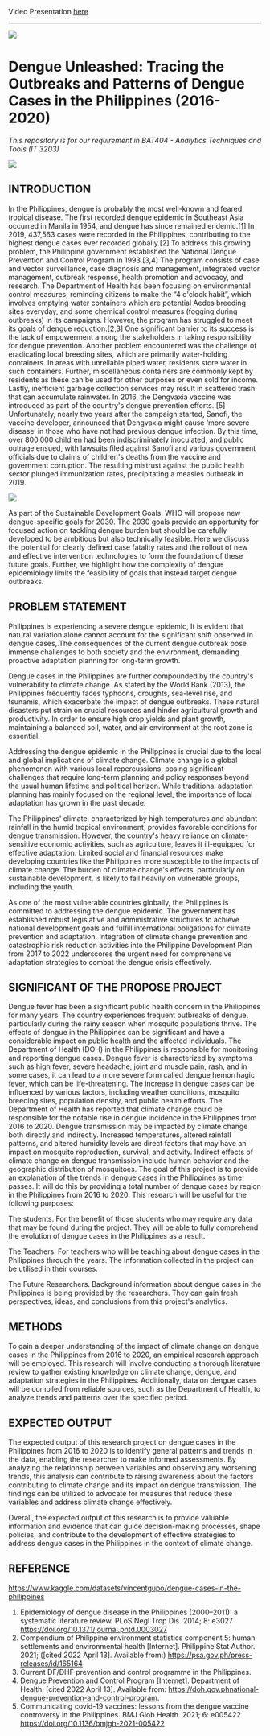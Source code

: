 
Video Presentation [here](https://youtu.be/rQmZdFvuWGo) 
___

![](Resources%20Picture/dengue.png)

# Dengue Unleashed: Tracing the Outbreaks and Patterns of Dengue Cases in the Philippines (2016-2020)

*This repository is for our requirement in BAT404 - Analytics Techniques and Tools (IT 3203)*

![](Resources%20Picture/memberss.png) 


## INTRODUCTION

 In the Philippines, dengue is probably the most well-known and feared tropical disease. The first recorded dengue epidemic in Southeast Asia occurred in Manila in 1954, and dengue has since remained endemic.[1] In 2019, 437,563 cases were recorded in the Philippines, contributing to the highest dengue cases ever recorded globally.[2]
To address this growing problem, the Philippine government established the National Dengue Prevention and Control Program in 1993.[3,4] The program consists of case and vector surveillance, case diagnosis and management, integrated vector management, outbreak response, health promotion and advocacy, and research. The Department of Health has been focusing on environmental control measures, reminding citizens to make the “4 o'clock habit”, which involves emptying water containers which are potential Aedes breeding sites everyday, and some chemical control measures (fogging during outbreaks) in its campaigns.
However, the program has struggled to meet its goals of dengue reduction.[2,3] One significant barrier to its success is the lack of empowerment among the stakeholders in taking responsibility for dengue prevention. Another problem encountered was the challenge of eradicating local breeding sites, which are primarily water-holding containers. In areas with unreliable piped water, residents store water in such containers. Further, miscellaneous containers are commonly kept by residents as these can be used for other purposes or even sold for income. Lastly, inefficient garbage collection services may result in scattered trash that can accumulate rainwater.
In 2016, the Dengvaxia vaccine was introduced as part of the country's dengue prevention efforts. [5] Unfortunately, nearly two years after the campaign started, Sanofi, the vaccine developer, announced that Dengvaxia might cause ‘more severe disease’ in those who have not had previous dengue infection. By this time, over 800,000 children had been indiscriminately inoculated, and public outrage ensued, with lawsuits filed against Sanofi and various government officials due to claims of children's deaths from the vaccine and government corruption. The resulting mistrust against the public health sector plunged immunization rates, precipitating a measles outbreak in 2019.

![](Resources%20Picture/sdg%203.jpg)

As part of the Sustainable Development Goals, WHO will propose new dengue-specific goals for 2030. The 2030 goals provide an opportunity for focused action on tackling dengue burden but should be carefully developed to be ambitious but also technically feasible. Here we discuss the potential for clearly defined case fatality rates and the rollout of new and effective intervention technologies to form the foundation of these future goals. Further, we highlight how the complexity of dengue epidemiology limits the feasibility of goals that instead target dengue outbreaks.

## PROBLEM STATEMENT

Philippines is experiencing a severe dengue epidemic, It is evident that natural variation alone cannot account for the significant shift observed in dengue cases,.The consequences of the current dengue outbreak pose immense challenges to both society and the environment, demanding proactive adaptation planning for long-term growth.


Dengue cases in the Philippines are further compounded by the country's vulnerability to climate change. As stated by the World Bank (2013), the Philippines frequently faces typhoons, droughts, sea-level rise, and tsunamis, which exacerbate the impact of dengue outbreaks. These natural disasters put strain on crucial resources and hinder agricultural growth and productivity. In order to ensure high crop yields and plant growth, maintaining a balanced soil, water, and air environment at the root zone is essential.

Addressing the dengue epidemic in the Philippines is crucial due to the local and global implications of climate change. Climate change is a global phenomenon with various local repercussions, posing significant challenges that require long-term planning and policy responses beyond the usual human lifetime and political horizon. While traditional adaptation planning has mainly focused on the regional level, the importance of local adaptation has grown in the past decade.

The Philippines' climate, characterized by high temperatures and abundant rainfall in the humid tropical environment, provides favorable conditions for dengue transmission. However, the country's heavy reliance on climate-sensitive economic activities, such as agriculture, leaves it ill-equipped for effective adaptation. Limited social and financial resources make developing countries like the Philippines more susceptible to the impacts of climate change. The burden of climate change's effects, particularly on sustainable development, is likely to fall heavily on vulnerable groups, including the youth.

As one of the most vulnerable countries globally, the Philippines is committed to addressing the dengue epidemic. The government has established robust legislative and administrative structures to achieve national development goals and fulfill international obligations for climate prevention and adaptation. Integration of climate change prevention and catastrophic risk reduction activities into the Philippine Development Plan from 2017 to 2022 underscores the urgent need for comprehensive adaptation strategies to combat the dengue crisis effectively.

## SIGNIFICANT OF THE PROPOSE PROJECT

Dengue fever has been a significant public health concern in the Philippines for many years. The country experiences frequent outbreaks of dengue, particularly during the rainy season when mosquito populations thrive. The effects of dengue in the Philippines can be significant and have a considerable impact on public health and the affected individuals. The Department of Health (DOH) in the Philippines is responsible for monitoring and reporting dengue cases. Dengue fever is characterized by symptoms such as high fever, severe headache, joint and muscle pain, rash, and in some cases, it can lead to a more severe form called dengue hemorrhagic fever, which can be life-threatening. The increase in dengue cases can be influenced by various factors, including weather conditions, mosquito breeding sites, population density, and public health efforts. The Department of Health has reported that climate change could be responsible for the notable rise in dengue incidence in the Philippines from 2016 to 2020. Dengue transmission may be impacted by climate change both directly and indirectly. Increased temperatures, altered rainfall patterns, and altered humidity levels are direct factors that may have an impact on mosquito reproduction, survival, and activity. Indirect effects of climate change on dengue transmission include human behavior and the geographic distribution of mosquitoes. The goal of this project is to provide an explanation of the trends in dengue cases in the Philippines as time passes. It will do this by providing a total number of dengue cases by region in the Philippines from 2016 to 2020. This research will be useful for the following purposes: 

The students. For the benefit of those students who may require any data that may be found during the project. They will be able to fully comprehend the evolution of dengue cases in the Philippines as a result.

The Teachers. For teachers who will be teaching about dengue cases in the Philippines through the years. The information collected in the project can be utilised in their courses.

The Future Researchers. Background information about dengue cases in the Philippines is being provided by the researchers. They can gain fresh perspectives, ideas, and conclusions from this project's analytics.


## METHODS

To gain a deeper understanding of the impact of climate change on dengue cases in the Philippines from 2016 to 2020, an empirical research approach will be employed. This research will involve conducting a thorough literature review to gather existing knowledge on climate change, dengue, and adaptation strategies in the Philippines. Additionally, data on dengue cases will be compiled from reliable sources, such as the Department of Health, to analyze trends and patterns over the specified period.

## EXPECTED OUTPUT

The expected output of this research project on dengue cases in the Philippines from 2016 to 2020 is to identify general patterns and trends in the data, enabling the researcher to make informed assessments. By analyzing the relationship between variables and observing any worsening trends, this analysis can contribute to raising awareness about the factors contributing to climate change and its impact on dengue transmission. The findings can be utilized to advocate for measures that reduce these variables and address climate change effectively.

Overall, the expected output of this research is to provide valuable information and evidence that can guide decision-making processes, shape policies, and contribute to the development of effective strategies to address dengue cases in the Philippines in the context of climate change.

## REFERENCE
https://www.kaggle.com/datasets/vincentgupo/dengue-cases-in-the-philippines

1. Epidemiology of dengue disease in the Philippines (2000–2011): a systematic literature review. PLoS Negl Trop Dis. 2014; 8: e3027 https://doi.org/10.1371/journal.pntd.0003027
2. Compendium of Philippine environment statistics component 5: human settlements and environmental health [Internet]. Philippine Stat Author. 2021; ([cited 2022 April 13]. Available from:) https://psa.gov.ph/press-releases/id/165164
3. Current DF/DHF prevention and control programme in the Philippines.
4. Dengue Prevention and Control Program [Internet]. Department of Health. [cited 2022 April 13]. Available from: https://doh.gov.phnational-dengue-prevention-and-control-program.
5. Communicating covid-19 vaccines: lessons from the dengue vaccine controversy in the Philippines.
BMJ Glob Health. 2021; 6: e005422 https://doi.org/10.1136/bmjgh-2021-005422


